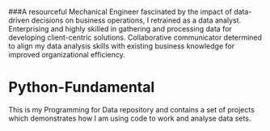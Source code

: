 ###A resourceful Mechanical Engineer fascinated by the impact of data-driven decisions on business operations, I retrained as a data analyst. Enterprising and highly skilled in gathering and processing data for developing client-centric solutions. Collaborative communicator determined to align my data analysis skills with existing business knowledge for improved organizational efficiency.


# Python-Fundamental
 This is my Programming for Data repository and contains a set of projects which demonstrates how I am using code to work and analyse data sets.
